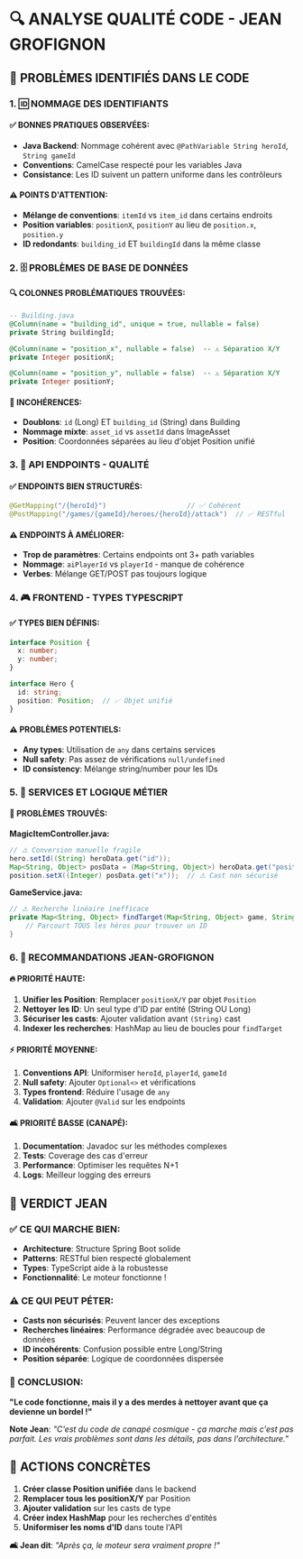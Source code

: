 # 🔍 ANALYSE QUALITÉ CODE - JEAN GROFIGNON

## 🚨 PROBLÈMES IDENTIFIÉS DANS LE CODE

### 1. 🆔 NOMMAGE DES IDENTIFIANTS

#### ✅ BONNES PRATIQUES OBSERVÉES:
- **Java Backend**: Nommage cohérent avec `@PathVariable String heroId`, `String gameId`
- **Conventions**: CamelCase respecté pour les variables Java
- **Consistance**: Les ID suivent un pattern uniforme dans les contrôleurs

#### ⚠️ POINTS D'ATTENTION:
- **Mélange de conventions**: `itemId` vs `item_id` dans certains endroits
- **Position variables**: `positionX`, `positionY` au lieu de `position.x`, `position.y`
- **ID redondants**: `building_id` ET `buildingId` dans la même classe

### 2. 🗄️ PROBLÈMES DE BASE DE DONNÉES

#### 🔍 COLONNES PROBLÉMATIQUES TROUVÉES:
```sql
-- Building.java
@Column(name = "building_id", unique = true, nullable = false)
private String buildingId;

@Column(name = "position_x", nullable = false)  -- ⚠️ Séparation X/Y
private Integer positionX;

@Column(name = "position_y", nullable = false)  -- ⚠️ Séparation X/Y  
private Integer positionY;
```

#### 🚨 INCOHÉRENCES:
- **Doublons**: `id` (Long) ET `building_id` (String) dans Building
- **Nommage mixte**: `asset_id` vs `assetId` dans ImageAsset
- **Position**: Coordonnées séparées au lieu d'objet Position unifié

### 3. 📡 API ENDPOINTS - QUALITÉ

#### ✅ ENDPOINTS BIEN STRUCTURÉS:
```java
@GetMapping("/{heroId}")                    // ✅ Cohérent
@PostMapping("/games/{gameId}/heroes/{heroId}/attack")  // ✅ RESTful
```

#### ⚠️ ENDPOINTS À AMÉLIORER:
- **Trop de paramètres**: Certains endpoints ont 3+ path variables
- **Nommage**: `aiPlayerId` vs `playerId` - manque de cohérence
- **Verbes**: Mélange GET/POST pas toujours logique

### 4. 🎮 FRONTEND - TYPES TYPESCRIPT

#### ✅ TYPES BIEN DÉFINIS:
```typescript
interface Position {
  x: number;
  y: number;
}

interface Hero {
  id: string;
  position: Position;  // ✅ Objet unifié
}
```

#### ⚠️ PROBLÈMES POTENTIELS:
- **Any types**: Utilisation de `any` dans certains services
- **Null safety**: Pas assez de vérifications `null/undefined`
- **ID consistency**: Mélange string/number pour les IDs

### 5. 🔧 SERVICES ET LOGIQUE MÉTIER

#### 🚨 PROBLÈMES TROUVÉS:

**MagicItemController.java:**
```java
// ⚠️ Conversion manuelle fragile
hero.setId((String) heroData.get("id"));
Map<String, Object> posData = (Map<String, Object>) heroData.get("position");
position.setX((Integer) posData.get("x"));  // ⚠️ Cast non sécurisé
```

**GameService.java:**
```java
// ⚠️ Recherche linéaire inefficace
private Map<String, Object> findTarget(Map<String, Object> game, String targetId) {
    // Parcourt TOUS les héros pour trouver un ID
}
```

### 6. 🎯 RECOMMANDATIONS JEAN-GROFIGNON

#### 🔥 PRIORITÉ HAUTE:
1. **Unifier les Position**: Remplacer `positionX/Y` par objet `Position`
2. **Nettoyer les ID**: Un seul type d'ID par entité (String OU Long)
3. **Sécuriser les casts**: Ajouter validation avant `(String)` cast
4. **Indexer les recherches**: HashMap au lieu de boucles pour `findTarget`

#### ⚡ PRIORITÉ MOYENNE:
1. **Conventions API**: Uniformiser `heroId`, `playerId`, `gameId`
2. **Null safety**: Ajouter `Optional<>` et vérifications
3. **Types frontend**: Réduire l'usage de `any`
4. **Validation**: Ajouter `@Valid` sur les endpoints

#### 🛋️ PRIORITÉ BASSE (CANAPÉ):
1. **Documentation**: Javadoc sur les méthodes complexes  
2. **Tests**: Coverage des cas d'erreur
3. **Performance**: Optimiser les requêtes N+1
4. **Logs**: Meilleur logging des erreurs

## 🎯 VERDICT JEAN

### ✅ CE QUI MARCHE BIEN:
- **Architecture**: Structure Spring Boot solide
- **Patterns**: RESTful bien respecté globalement
- **Types**: TypeScript aide à la robustesse
- **Fonctionnalité**: Le moteur fonctionne !

### ⚠️ CE QUI PEUT PÉTER:
- **Casts non sécurisés**: Peuvent lancer des exceptions
- **Recherches linéaires**: Performance dégradée avec beaucoup de données
- **ID incohérents**: Confusion possible entre Long/String
- **Position séparée**: Logique de coordonnées dispersée

### 🚀 CONCLUSION:
**"Le code fonctionne, mais il y a des merdes à nettoyer avant que ça devienne un bordel !"**

**Note Jean**: *"C'est du code de canapé cosmique - ça marche mais c'est pas parfait. Les vrais problèmes sont dans les détails, pas dans l'architecture."*

## 🔧 ACTIONS CONCRÈTES

1. **Créer classe Position unifiée** dans le backend
2. **Remplacer tous les positionX/Y** par Position
3. **Ajouter validation** sur les casts de type
4. **Créer index HashMap** pour les recherches d'entités
5. **Uniformiser les noms d'ID** dans toute l'API

**🛋️ Jean dit**: *"Après ça, le moteur sera vraiment propre !"* 